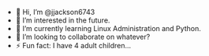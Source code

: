 - 👋 Hi, I’m @jjackson6743
- 👀 I’m interested in the future.
- 🌱 I’m currently learning Linux Administration and Python.
- 💞️ I’m looking to collaborate on whatever?
- ⚡ Fun fact: I have 4 adult children...

<!---
jjackson6743/jjackson6743 is a ✨ special ✨ repository because its `README.md` (this file) appears on your GitHub profile.
You can click the Preview link to take a look at your changes.
--->
